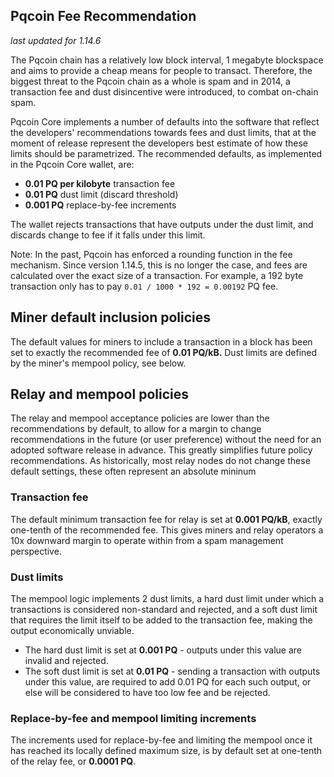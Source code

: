 Pqcoin Fee Recommendation
----------------------------

_last updated for 1.14.6_

The Pqcoin chain has a relatively low block interval, 1 megabyte blockspace
and aims to provide a cheap means for people to transact. Therefore, the biggest
threat to the Pqcoin chain as a whole is spam and in 2014, a transaction fee
and dust disincentive were introduced, to combat on-chain spam.

Pqcoin Core implements a number of defaults into the software that reflect the
developers' recommendations towards fees and dust limits, that at the moment of
release represent the developers best estimate of how these limits should be
parametrized. The recommended defaults, as implemented in the Pqcoin Core
wallet, are:

- **0.01 PQ per kilobyte** transaction fee
- **0.01 PQ** dust limit (discard threshold)
- **0.001 PQ** replace-by-fee increments

The wallet rejects transactions that have outputs under the dust limit, and
discards change to fee if it falls under this limit.

Note: In the past, Pqcoin has enforced a rounding function in the fee
      mechanism. Since version 1.14.5, this is no longer the case, and fees are
      calculated over the exact size of a transaction. For example, a 192 byte
      transaction only has to pay `0.01 / 1000 * 192 = 0.00192` PQ fee.

## Miner default inclusion policies

The default values for miners to include a transaction in a block has been set
to exactly the recommended fee of **0.01 PQ/kB.** Dust limits are defined by
the miner's mempool policy, see below.

## Relay and mempool policies

The relay and mempool acceptance policies are lower than the recommendations
by default, to allow for a margin to change recommendations in the future (or
user preference) without the need for an adopted software release in advance.
This greatly simplifies future policy recommendations. As historically, most
relay nodes do not change these default settings, these often represent an
absolute mininum

### Transaction fee

The default minimum transaction fee for relay is set at **0.001 PQ/kB**,
exactly one-tenth of the recommended fee. This gives miners and relay operators
a 10x downward margin to operate within from a spam management perspective.

### Dust limits

The mempool logic implements 2 dust limits, a hard dust limit under which a
transactions is considered non-standard and rejected, and a soft dust limit
that requires the limit itself to be added to the transaction fee, making the
output economically unviable.

- The hard dust limit is set at **0.001 PQ** - outputs under this value are
  invalid and rejected.
- The soft dust limit is set at **0.01 PQ** - sending a transaction with outputs
  under this value, are required to add 0.01 PQ for each such output, or else
  will be considered to have too low fee and be rejected.

### Replace-by-fee and mempool limiting increments

The increments used for replace-by-fee and limiting the mempool once it has
reached its locally defined maximum size, is by default set at one-tenth of
the relay fee, or **0.0001 PQ**.
